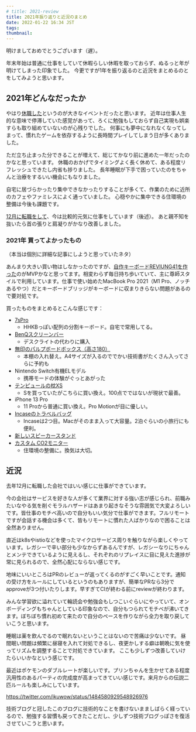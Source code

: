 ```yaml
---
# title: 2021-review
title: 2021年振り返りと近況のまとめ
date: 2022-01-22 16:34 JST
tags:
thumbnail:
---
```


明けましておめでとうございます（遅）。

年末年始は普通に仕事をしていて休暇らしい休暇を取っておらず、ぬるっと年が明けてしまった印象でした。
今更ですが1年を振り返るのと近況をまとめるのとをしてみようと思います。

## 2021年どんなだったか

やはり[休職した](/entry/sick-leave-started/)というのが大きなイベントだったと思います。
近年は仕事人生的な意味で停滞していた感覚があって、ろくに勉強もしておらず自己実現も娯楽すらも取り組めていないのが心残りでした。
何事にも夢中になれなくなってしまって、慣れたゲームを依存するように長時間プレイしてしまう日が多くありました。

ただ立ち止まった分できることが増えて、総じてかなり前に進めた一年だったのかなと思っています。
休職のおかげでタイミングよく長く休めて、ある程度リフレッシュできたし内省も捗りました。
長年睡眠が下手で困っていたのをちゃんと治療をするいい機会にもなりました。

自宅に居づらかったり集中できなかったりすることが多くて、作業のために近所のカフェやファミレスによく通っていました。
心穏やかに集中できる住環境の整備は今後も課題です。

[12月に転職をして](/entry/job-change-2021/)、今は比較的元気に仕事をしています（後述）。
あと親不知を抜いたら首の張りと肩凝りがかなり改善しました。

### 2021年 買ってよかったもの

（本当は個別に詳細な記事にしようと思っていたネタ）

あんまり大きい買い物はしなかったのですが、[自作キーボードREVIUNG41を作った](/entry/built-reviung41/)のがMVPかなと思ってます。相変わらず毎日持ち歩いていて、主に尊師スタイルで利用しています。仕事で使い始めたMacBook Pro 2021（M1 Pro、ノッチあるやつ）だとキーボードブリッジがキーボードに収まりきらない問題があるので要対処です。

買ったものをまとめるとこんな感じです：

* [7sPro](https://shop.yushakobo.jp/products/7spro)
  * HHKBっぽい配列の分割キーボード。自宅で常用してる。
* [BenQスクリーンバー](https://amzn.to/32mzwDb)
  * デスクライトの代わりに購入
* [無印のパルプボードボックス（高さ180）](https://www.muji.com/jp/ja/store/cmdty/detail/4945247549201)
  * 本棚の入れ替え。A4サイズが入るのででかい技術書がたくさん入ってさらに予約も
* Nintendo Switch有機ELモデル
  * 携帯モードの体験がぐっとあがった
* [テンピュールの枕XS](https://amzn.to/3tX0aO6)
  * Sを買っていたがこちらに買い換え。100点でではないが現状で最善。
* iPhone 13 Pro
  * 11 Proから普通に買い換え。Pro Motionが目に優しい。
* [Incaseのトラベルバッグ](https://amzn.to/3fOwESI)
  * Incaseは2つ目。Macがそのまま入って大容量。2泊ぐらいの小旅行にも便利。
* [新しいスピーカースタンド](https://amzn.to/33SdkkF)
* [カスタム CO2モニター](https://amzn.to/3Aonm9p)
  * 住環境の整備に。換気は大切。

## 近況

去年12月に転職した会社ではいい感じに仕事ができています。

今の会社はサービスを好きな人が多くて業界に対する強い志が感じられ、前職みたいなやる気を削ぐモラルハザードはあまり起きなそうな雰囲気で大変よろしいです。皆仕事のモチベ高いので自分もいい気分で仕事ができます。フルリモートですが会話する機会は多くて、皆もリモートに慣れた人ばかりなので困ることは全然ありません。

直近はk8sやistioなどを使ったマイクロサービス周りを触りながら楽しくやっています。レガシーで辛い部分も少なからずあるんですが、レガシーなりにちゃんとメンテできているように見えるし、それぞれのリプレイスに目に見えた進捗が常に見られるので、全然心配にならない感じです。

地味にいいところはPRのレビューが返ってくるのがすごく早いことです。通知の受け方をルールにしているというのもありますが、簡単なPRなら3分でapproveが3つ付いたりします。早すぎてCIが終わる前にreviewが終わります。

みんな学習欲に溢れていて輪読会や勉強会もしつこいぐらいにやっていて、オンボーディングもちゃんとしている印象なので、自分もつられてモチベが沸いてきます。ぼちぼち慣れ初めて来たので自分のペースを作りながら全力を取り戻していこうと思います。

睡眠は薬を飲んでるので眠れないということはないので苦痛は少ないです。
昼間眠い問題は頻繁に昼寝を入れて対処できるし、夜更かしする癖は朝晩に気を使ってリズムを調整することで対処できています。
ここも少しずつ改善していけたらいいかなという感じです。

最近はポケモンのダブルレートが楽しいです。プリンちゃんを生かせてある程度汎用性のあるパーティの完成度が高まってきていい感じです。来月からの伝説二匹ルールも楽しみにしています。

https://twitter.com/ikuwow/status/1484580929548926976

技術ブログと冠したこのブログに技術的なことを書けないまましばらく経っているので、勉強する習慣も戻ってきたことだし、少しずつ技術ブログっぽさを復活させていこうと思います。

